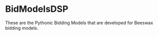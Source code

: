 # BidModelsDSP
These are the Pythonic Bidding Models that are developed for Beeswax bidding models. 
